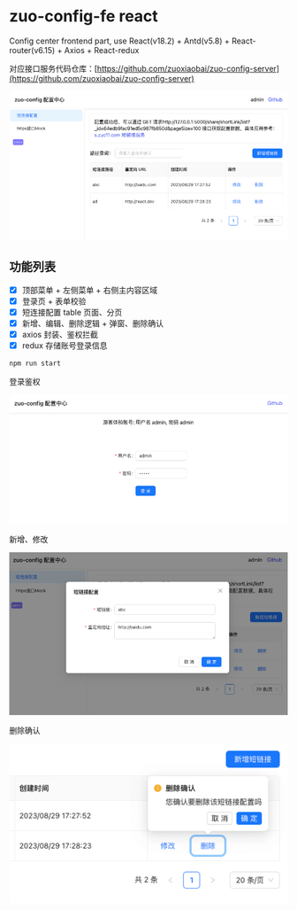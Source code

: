 # zuo-config-fe react

Config center frontend part, use React(v18.2) + Antd(v5.8) + React-router(v6.15) + Axios + React-redux

对应接口服务代码仓库：[https://github.com/zuoxiaobai/zuo-config-server](https://github.com/zuoxiaobai/zuo-config-server)

![list.png](./docs/imgs/list.png)

## 功能列表

- [x] 顶部菜单 + 左侧菜单 + 右侧主内容区域
- [x] 登录页 + 表单校验
- [x] 短连接配置 table 页面、分页
- [x] 新增、编辑、删除逻辑 + 弹窗、删除确认
- [x] axios 封装、鉴权拦截
- [x] redux 存储账号登录信息

```bash
npm run start
```

登录鉴权

![login.png](./docs/imgs/login.png)

新增、修改

![add-edit.png](./docs/imgs/add-edit.png)

删除确认

![delete.png](./docs/imgs/delete-confirm.png)

